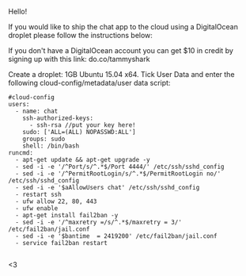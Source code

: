Hello! 

If you would like to ship the chat app to the cloud using a DigitalOcean droplet please follow the instructions below: 

If you don't have a DigitalOcean account you can get $10 in credit by signing up with this link: do.co/tammyshark 

Create a droplet: 1GB Ubuntu 15.04 x64. Tick User Data and enter the following cloud-config/metadata/user data script:

``` 
#cloud-config
users:
  - name: chat
    ssh-authorized-keys:
      - ssh-rsa //put your key here!
    sudo: ['ALL=(ALL) NOPASSWD:ALL']
    groups: sudo
    shell: /bin/bash
runcmd:
  - apt-get update && apt-get upgrade -y
  - sed -i -e '/^Port/s/^.*$/Port 4444/' /etc/ssh/sshd_config
  - sed -i -e '/^PermitRootLogin/s/^.*$/PermitRootLogin no/' /etc/ssh/sshd_config
  - sed -i -e '$aAllowUsers chat' /etc/ssh/sshd_config
  - restart ssh
  - ufw allow 22, 80, 443
  - ufw enable
  - apt-get install fail2ban -y
  - sed -i -e '/^maxretry =/s/^.*$/maxretry = 3/' /etc/fail2ban/jail.conf
  - sed -i -e '$bantime  = 2419200' /etc/fail2ban/jail.conf
  - service fail2ban restart
  
``` 

<3
